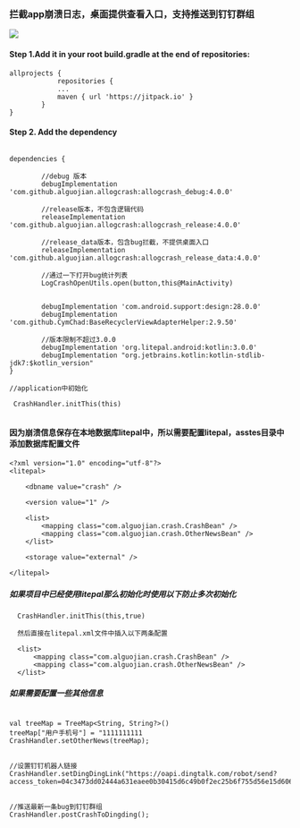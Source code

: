 ###  拦截app崩溃日志，桌面提供查看入口，支持推送到钉钉群组

[![](https://jitpack.io/v/alguojian/allogcrash.svg)](https://jitpack.io/#alguojian/allogcrash)


#### Step 1.Add it in your root build.gradle at the end of repositories:
```
allprojects {
            repositories {
            ...
            maven { url 'https://jitpack.io' }
        }
}
```

####  Step 2. Add the dependency
```

dependencies {

        //debug 版本
        debugImplementation 'com.github.alguojian.allogcrash:allogcrash_debug:4.0.0'

        //release版本，不包含逻辑代码
        releaseImplementation 'com.github.alguojian.allogcrash:allogcrash_release:4.0.0'

        //release_data版本，包含bug拦截，不提供桌面入口
        releaseImplementation 'com.github.alguojian.allogcrash:allogcrash_release_data:4.0.0'

        //通过一下打开bug统计列表
        LogCrashOpenUtils.open(button,this@MainActivity)


        debugImplementation 'com.android.support:design:28.0.0'
        debugImplementation 'com.github.CymChad:BaseRecyclerViewAdapterHelper:2.9.50'
        
        //版本限制不超过3.0.0
        debugImplementation 'org.litepal.android:kotlin:3.0.0'
        debugImplementation "org.jetbrains.kotlin:kotlin-stdlib-jdk7:$kotlin_version"
}
```

```
//application中初始化

 CrashHandler.initThis(this)
 
 ```

#### 因为崩溃信息保存在本地数据库litepal中，所以需要配置litepal，asstes目录中添加数据库配置文件
```
<?xml version="1.0" encoding="utf-8"?>
<litepal>

    <dbname value="crash" />

    <version value="1" />
    
    <list>
        <mapping class="com.alguojian.crash.CrashBean" />
        <mapping class="com.alguojian.crash.OtherNewsBean" />
    </list>

    <storage value="external" />

</litepal>
```

##### 如果项目中已经使用litepal那么初始化时使用以下防止多次初始化

```
  CrashHandler.initThis(this,true)
  
  然后直接在litepal.xml文件中插入以下两条配置
  
  <list>
      <mapping class="com.alguojian.crash.CrashBean" />
      <mapping class="com.alguojian.crash.OtherNewsBean" />
  </list>

```


##### 如果需要配置一些其他信息

```

val treeMap = TreeMap<String, String?>()
treeMap["用户手机号"] = "1111111111
CrashHandler.setOtherNews(treeMap);


//设置钉钉机器人链接
CrashHandler.setDingDingLink("https://oapi.dingtalk.com/robot/send?access_token=04c3473dd02444a631eaee0b30415d6c49b0f2ec25b6f755d56e15d606a322c0");


//推送最新一条bug到钉钉群组
CrashHandler.postCrashToDingding();

```